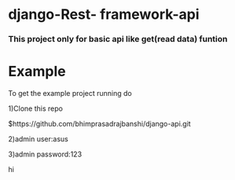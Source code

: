 # django-Rest- framework-api
<h3>This project only for basic api like get(read data) funtion</h3>

# Example
<p>To get the example project running do</p>
<p>1)Clone this repo</p>
$https://github.com/bhimprasadrajbanshi/django-api.git

<p>2)admin user:asus</p>
<p>3)admin password:123</p>

<!DOCTYPE html>
<html>
  <head>
    <meta charset="utf-8">
    <title></title>
  </head>
  <body>

  hi


  </body>
</html>

